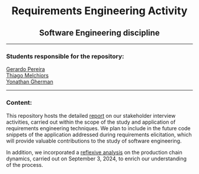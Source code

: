 <h1 align="center">Requirements Engineering Activity</h1>
<h2 align="center">Software Engineering discipline</h2>

<hr>

<h3> Students responsible for the repository: </h3>

<a href = "https://github.com/G-mikael"> Gerardo Pereira <a/>
<br>
<a href = "https://github.com/TFrankeM"> Thiago Melchiors <a/>
<br>
<a href = "https://github.com/yonirg"> Yonathan Gherman <a/>

<hr>

<h3> Content: </h3>

<p>
  This repository hosts the detailed <a href = "https://tfrankem.github.io/software-engineering/main%20page/index.html">report<a/> on our stakeholder interview activities, carried out 
  within the scope of the study and application of requirements engineering techniques. We plan to 
  include in the   future code snippets of the application addressed during requirements elicitation, 
  which will provide valuable contributions to the study of software engineering.

  In addition, we incorporated a <a href = "Reflexão_aviões_de_papel.pdf">reflexive analysis<a/> on the production chain dynamics, carried out on 
  September 3, 2024, to enrich our understanding of the process.
</p>
